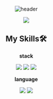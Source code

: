 <div align="center"> 
  
  ![header](https://capsule-render.vercel.app/api?type=waving&color=00FFFF&height=250&section=header&text=KimTaeO's%20Github&fontSize=80)

  <img src="https://github-readme-stats.vercel.app/api?username=KimTaeO&show_icons=true">
  
## My Skills🛠️

**stack**

  <img src="https://img.shields.io/badge/Spring Boot-6DB33F?style=for-the-badge&logo=Spring Boot&logoColor=white"/>
  <img src="https://img.shields.io/badge/Spring Security-6DB33F?style=for-the-badge&logo=Spring Security&logoColor=white"/>
  <img src="https://img.shields.io/badge/amazons3-569A31?style=for-the-badge&logo=amazons3&logoColor=white"/>

**language**

  <img src="https://img.shields.io/badge/Kotlin-7F52FF?style=for-the-badge&logo=Kotlin&logoColor=white"/>
  <img src="https://img.shields.io/badge/Java-000000?style=for-the-badge&logo=OpenJDK&logoColor=white"/>
  </div>

